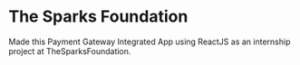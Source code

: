 # The Sparks Foundation

Made this Payment Gateway Integrated App using ReactJS as an internship project at TheSparksFoundation.
